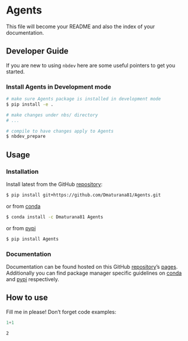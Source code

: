 # Agents


<!-- WARNING: THIS FILE WAS AUTOGENERATED! DO NOT EDIT! -->

This file will become your README and also the index of your
documentation.

## Developer Guide

If you are new to using `nbdev` here are some useful pointers to get you
started.

### Install Agents in Development mode

``` sh
# make sure Agents package is installed in development mode
$ pip install -e .

# make changes under nbs/ directory
# ...

# compile to have changes apply to Agents
$ nbdev_prepare
```

## Usage

### Installation

Install latest from the GitHub
[repository](https://github.com/Dmaturana81/Agents):

``` sh
$ pip install git+https://github.com/Dmaturana81/Agents.git
```

or from [conda](https://anaconda.org/Dmaturana81/Agents)

``` sh
$ conda install -c Dmaturana81 Agents
```

or from [pypi](https://pypi.org/project/Agents/)

``` sh
$ pip install Agents
```

### Documentation

Documentation can be found hosted on this GitHub
[repository](https://github.com/Dmaturana81/Agents)’s
[pages](https://Dmaturana81.github.io/Agents/). Additionally you can
find package manager specific guidelines on
[conda](https://anaconda.org/Dmaturana81/Agents) and
[pypi](https://pypi.org/project/Agents/) respectively.

## How to use

Fill me in please! Don’t forget code examples:

``` python
1+1
```

    2
